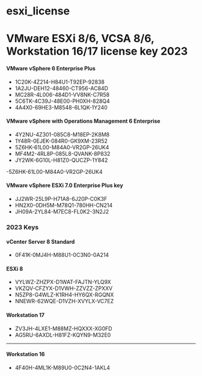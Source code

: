 # esxi_license
# VMware ESXi 8/6, VCSA 8/6, Workstation 16/17  license key 2023
#### VMware vSphere 6 Enterprise Plus	
-  1C20K-4Z214-H84U1-T92EP-92838
-  1A2JU-DEH12-48460-CT956-AC84D
-  MC28R-4L006-484D1-VV8NK-C7R58
- 5C6TK-4C39J-48E00-PH0XH-828Q4
- 4A4X0-69HE3-M8548-6L1QK-1Y240

#### VMware vSphere with Operations Management 6 Enterprise	
- 4Y2NU-4Z301-085C8-M18EP-2K8M8
- 1Y48R-0EJEK-084R0-GK9XM-23R52
- 5Z6HK-61L00-M84A0-VR2GP-26UK4
- MF4M2-4RL8P-085L8-QVANK-8P832
- JY2WK-6G10L-H81Z0-QUCZP-1Y842

-5Z6HK-61L00-M84A0-VR2GP-26UK4

#### VMware vSphere ESXi 7.0 Enterprise Plus key
- JJ2WR-25L9P-H71A8-6J20P-C0K3F
- HN2X0-0DH5M-M78Q1-780HH-CN214
- JH09A-2YL84-M7EC8-FL0K2-3N2J2

### 2023 Keys
#### vCenter Server 8 Standard
- 0F41K-0MJ4H-M88U1-0C3N0-0A214 
#### ESXi 8
- VYLWZ-ZHZPX-D1WAT-FAJTN-YLQ9X
- VKZQV-CFZYX-D1VWH-ZZVZZ-ZPXXV
- N5ZP8-G4WLZ-K1RH4-HY6QX-RGQNX
- NNEWR-62WQE-D1VZH-XVYLX-VC7EZ
#### Workstation 17
- ZV3JH-4LXE1-M88MZ-HQXXX-XG0FD
- AG5RU-6AXDL-H81FZ-KQYN9-M32E0
- ---
#### Workstation 16
- 4F40H-4ML1K-M89U0-0C2N4-1AKL4
